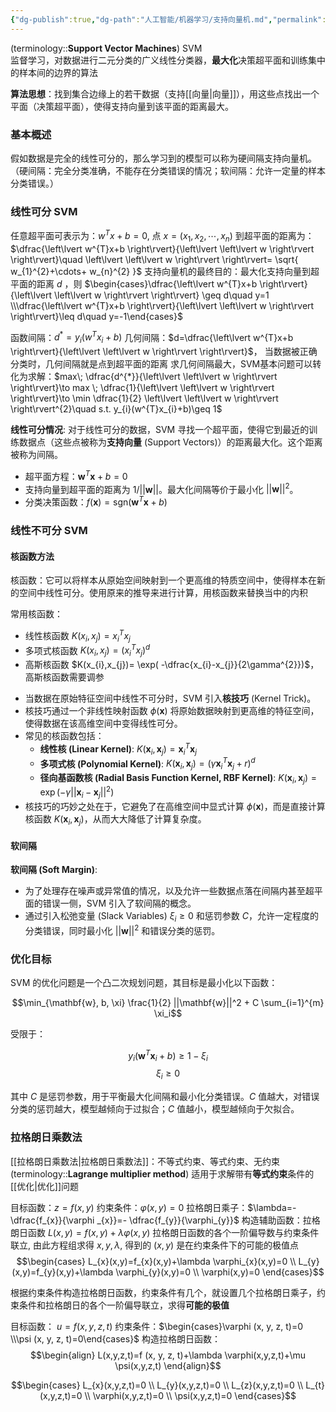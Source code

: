 ```yaml
---
{"dg-publish":true,"dg-path":"人工智能/机器学习/支持向量机.md","permalink":"/人工智能/机器学习/支持向量机/","dgPassFrontmatter":true,"noteIcon":"","created":"2024-05-21T15:20:28.000+08:00","updated":"2025-08-30T17:41:26.349+08:00"}
---
```



(terminology::**Support Vector Machines**)  SVM  
监督学习，对数据进行二元分类的广义线性分类器，**最大化**决策超平面和训练集中的样本间的边界的算法

**算法思想**：找到集合边缘上的若干数据（支持[[向量\|向量]]），用这些点找出一个平面（决策超平面），使得支持向量到该平面的距离最大。


### 基本概述
假如数据是完全的线性可分的，那么学习到的模型可以称为硬间隔支持向量机。（硬间隔：完全分类准确，不能存在分类错误的情况；软间隔：允许一定量的样本分类错误。）


### 线性可分 SVM 
任意超平面可表示为：$w^{T}x+b=0$, 
点 $x=(x_{1},x_{2},\cdots,x_{n})$ 到超平面的距离为：$\dfrac{\left\lvert  w^{T}x+b \right\rvert}{\left\lvert  \left\lvert  w \right\rvert \right\rvert}\quad \left\lvert  \left\lvert  w \right\rvert \right\rvert= \sqrt{ w_{1}^{2}+\cdots+ w_{n}^{2} }$
支持向量机的最终目的：最大化支持向量到超平面的距离 $d$ ，则 $\begin{cases}\dfrac{\left\lvert  w^{T}x+b \right\rvert}{\left\lvert  \left\lvert  w \right\rvert \right\rvert} \geq d\quad  y=1  \\\dfrac{\left\lvert  w^{T}x+b \right\rvert}{\left\lvert  \left\lvert  w \right\rvert \right\rvert}\leq d\quad  y=-1\end{cases}$

函数间隔：$d^{*}= y_{i}(w^{T}x_{i}+b)$
几何间隔：$d=\dfrac{\left\lvert  w^{T}x+b \right\rvert}{\left\lvert  \left\lvert  w \right\rvert \right\rvert}$， 当数据被正确分类时，几何间隔就是点到超平面的距离
求几何间隔最大，SVM基本问题可以转化为求解：$max\; \dfrac{d^{*}}{\left\lvert  \left\lvert  w \right\rvert \right\rvert}\to max \; \dfrac{1}{\left\lvert  \left\lvert  w \right\rvert \right\rvert}\to \min \dfrac{1}{2} \left\lvert  \left\lvert  w \right\rvert \right\rvert^{2}\quad  s.t. y_{i}(w^{T}x_{i}+b)\geq 1$

 **线性可分情况**: 对于线性可分的数据，SVM 寻找一个超平面，使得它到最近的训练数据点（这些点被称为**支持向量** (Support Vectors)）的距离最大化。这个距离被称为间隔。
*   超平面方程：$\mathbf{w}^T \mathbf{x} + b = 0$
*   支持向量到超平面的距离为 $1/||\mathbf{w}||$。最大化间隔等价于最小化 $||\mathbf{w}||^2$。
*   分类决策函数：$f(\mathbf{x}) = \text{sgn}(\mathbf{w}^T \mathbf{x} + b)$

### 线性不可分 SVM 



#### 核函数方法
核函数：它可以将样本从原始空间映射到一个更高维的特质空间中，使得样本在新的空间中线性可分。使用原来的推导来进行计算，用核函数来替换当中的内积

常用核函数：
- 线性核函数 $K(x_{i},x_{j})=x_{i}^{T}x_{j}$
- 多项式核函数 $K(x_{i},x_{j})=(x_{i}^{T}x_{j})^{d}$
- 高斯核函数 $K(x_{i},x_{j})= \exp( -\dfrac{x_{i}-x_{j}}{2\gamma^{2}})$，高斯核函数需要调参

*   当数据在原始特征空间中线性不可分时，SVM 引入**核技巧** (Kernel Trick)。
*   核技巧通过一个非线性映射函数 $\phi(\mathbf{x})$ 将原始数据映射到更高维的特征空间，使得数据在该高维空间中变得线性可分。
*   常见的核函数包括：
	*   **线性核 (Linear Kernel)**: $K(\mathbf{x}_i, \mathbf{x}_j) = \mathbf{x}_i^T \mathbf{x}_j$
	*   **多项式核 (Polynomial Kernel)**: $K(\mathbf{x}_i, \mathbf{x}_j) = (\gamma \mathbf{x}_i^T \mathbf{x}_j + r)^d$
	*   **径向基函数核 (Radial Basis Function Kernel, RBF Kernel)**: $K(\mathbf{x}_i, \mathbf{x}_j) = \exp(-\gamma ||\mathbf{x}_i - \mathbf{x}_j||^2)$
*   核技巧的巧妙之处在于，它避免了在高维空间中显式计算 $\phi(\mathbf{x})$，而是直接计算核函数 $K(\mathbf{x}_i, \mathbf{x}_j)$，从而大大降低了计算复杂度。



#### 软间隔 
**软间隔 (Soft Margin)**:
*   为了处理存在噪声或异常值的情况，以及允许一些数据点落在间隔内甚至超平面的错误一侧，SVM 引入了软间隔的概念。
*   通过引入松弛变量 (Slack Variables) $\xi_i \ge 0$ 和惩罚参数 $C$，允许一定程度的分类错误，同时最小化 $||\mathbf{w}||^2$ 和错误分类的惩罚。

### 优化目标
SVM 的优化问题是一个凸二次规划问题，其目标是最小化以下函数：

$$\min_{\mathbf{w}, b, \xi} \frac{1}{2} ||\mathbf{w}||^2 + C \sum_{i=1}^{m} \xi_i$$

受限于：

$$y_i (\mathbf{w}^T \mathbf{x}_i + b) \ge 1 - \xi_i$$
$$\xi_i \ge 0$$

其中 $C$ 是惩罚参数，用于平衡最大化间隔和最小化分类错误。$C$ 值越大，对错误分类的惩罚越大，模型越倾向于过拟合；$C$ 值越小，模型越倾向于欠拟合。

### 拉格朗日乘数法
[[拉格朗日乘数法\|拉格朗日乘数法]]：不等式约束、等式约束、无约束
(terminology::**Lagrange multiplier method**)
适用于求解带有**等式约束**条件的[[优化\|优化]]问题

目标函数：$z=f(x,y)$     约束条件：$\varphi(x,y)=0$     拉格朗日乘子：$\lambda=- \dfrac{f_{x}}{\varphi _{x}}=- \dfrac{f_{y}}{\varphi_{y}}$    构造辅助函数：拉格朗日函数 $L(x,y)=f(x,y)+\lambda \varphi(x,y)$
拉格朗日函数的各个一阶偏导数与约束条件联立, 由此方程组求得 $x,y,\lambda$, 得到的 $(x,y)$ 是在约束条件下的可能的极值点
$$\begin{cases}
L_{x}(x,y)=f_{x}(x,y)+\lambda \varphi_{x}(x,y)=0 \\
L_{y}(x,y)=f_{y}(x,y)+\lambda \varphi_{y}(x,y)=0  \\
\varphi(x,y)=0
\end{cases}$$


根据约束条件构造拉格朗日函数，约束条件有几个，就设置几个拉格朗日乘子，约束条件和拉格朗日的各个一阶偏导联立，求得**可能的极值**

目标函数： $u=f (x, y, z, t)$     约束条件：$\begin{cases}\varphi (x, y, z, t)=0 \\\psi (x, y, z, t)=0\end{cases}$
构造拉格朗日函数：
$$\begin{align}
L(x,y,z,t)=f (x, y, z, t)+\lambda \varphi(x,y,z,t)+\mu \psi(x,y,z,t)
\end{align}$$

$$\begin{cases}
L_{x}(x,y,z,t)=0 \\
L_{y}(x,y,z,t)=0 \\ 
L_{z}(x,y,z,t)=0 \\
L_{t}(x,y,z,t)=0  \\
\varphi(x,y,z,t)=0 \\
\psi(x,y,z,t)=0
\end{cases}$$



